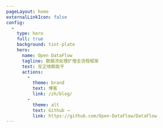 ```yaml
---
pageLayout: home
externalLinkIcon: false
config:
  -
    type: hero
    full: true
    background: tint-plate
    hero:
      name: Open DataFlow
      tagline: 数据流处理扩增全流程框架
      text: 反正啥都能干
      actions:
        -
          theme: brand
          text: 博客
          link: /zh/blog/
        -
          theme: alt
          text: Github →
          link: https://github.com/Open-DataFlow/DataFlow
---
```

